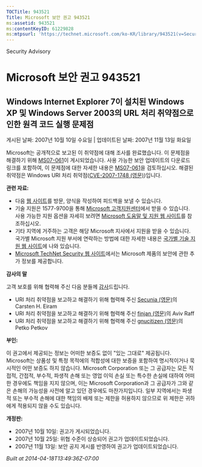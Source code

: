 ```yaml
---
TOCTitle: 943521
Title: Microsoft 보안 권고 943521
ms:assetid: 943521
ms:contentKeyID: 61229828
ms:mtpsurl: 'https://technet.microsoft.com/ko-KR/library/943521(v=Security.10)'
---
```


Security Advisory

Microsoft 보안 권고 943521
==========================

Windows Internet Explorer 7이 설치된 Windows XP 및 Windows Server 2003의 URL 처리 취약점으로 인한 원격 코드 실행 문제점
-----------------------------------------------------------------------------------------------------------------------

게시된 날짜: 2007년 10월 10일 수요일 | 업데이트된 날짜: 2007년 11월 13일 화요일

Microsoft는 공개적으로 보고된 이 취약점에 대해 조사를 완료했습니다. 이 문제점을 해결하기 위해 [MS07-061](http://technet.microsoft.com/security/bulletin/ms07-061)이 게시되었습니다. 사용 가능한 보안 업데이트의 다운로드 링크를 포함하여, 이 문제점에 대한 자세한 내용은 [MS07-061](http://go.microsoft.com/fwlink/?linkid=103190)을 검토하십시오. 해결된 취약점은 Windows URI 처리 취약점([CVE-2007-1748 (영문)](http://www.cve.mitre.org/cgi-bin/cvename.cgi?name=cve-2007-3896))입니다.

**관련 자료:**

-   다음 [웹 사이트](https://support.microsoft.com/common/survey.aspx?scid=sw;en;1257&amp;showpage=1&amp;ws=technet&amp;sd=tech)를 방문, 양식을 작성하여 피드백을 보낼 수 있습니다.
-   기술 지원은 1577-9700을 통해 [Microsoft 고객지원센터](http://support.microsoft.com/)에서 받을 수 있습니다. 사용 가능한 지원 옵션을 자세히 보려면 [Microsoft 도움말 및 지원 웹 사이트](http://support.microsoft.com/)를 참조하십시오.
-   기타 지역에 거주하는 고객은 해당 Microsoft 지사에서 지원을 받을 수 있습니다. 국가별 Microsoft 지원 부서에 연락하는 방법에 대한 자세한 내용은 [국가별 기술 지원 웹 사이트](http://support.microsoft.com/common/international.aspx)에 나와 있습니다.
-   [Microsoft TechNet Security 웹 사이트](http://www.microsoft.com/korea/technet/security/default.mspx)에서는 Microsoft 제품의 보안에 관한 추가 정보를 제공합니다.

**감사의 말**

고객 보호를 위해 협력해 주신 다음 분들께 [감사](http://technet.microsoft.com/security/bulletin/policy)드립니다.

-   URI 처리 취약점을 보고하고 해결하기 위해 협력해 주신 [Secunia (영문)](http://secunia.com/)의 Carsten H. Eiram
-   URI 처리 취약점을 보고하고 해결하기 위해 협력해 주신 [finjan (영문)](http://www.finjan.com/)의 Aviv Raff
-   URI 처리 취약점을 보고하고 해결하기 위해 협력해 주신 [gnucitizen (영문)](http://www.gnucitizen.org/)의 Petko Petkov

**부인:**

이 권고에서 제공되는 정보는 어떠한 보증도 없이 "있는 그대로" 제공됩니다. Microsoft는 상품성 및 특정 목적에의 적합성에 대한 보증을 포함하여 명시적이거나 묵시적인 어떤 보증도 하지 않습니다. Microsoft Corporation 또는 그 공급자는 모든 직접적, 간접적, 부수적, 파생적 손해 또는 영업 이익 손실 또는 특수한 손실에 대하여 어떠한 경우에도 책임을 지지 않으며, 이는 Microsoft Corporation과 그 공급자가 그와 같은 손해의 가능성을 사전에 알고 있던 경우에도 마찬가지입니다. 일부 지역에서는 파생적 또는 부수적 손해에 대한 책임의 배제 또는 제한을 허용하지 않으므로 위 제한은 귀하에게 적용되지 않을 수도 있습니다.

**개정판:**

-   2007년 10월 10일: 권고가 게시되었습니다.
-   2007년 10월 25일: 위협 수준이 상승되어 권고가 업데이트되었습니다.
-   2007년 11월 13일: 보안 공지 게시를 반영하여 권고가 업데이트되었습니다.

*Built at 2014-04-18T13:49:36Z-07:00*
